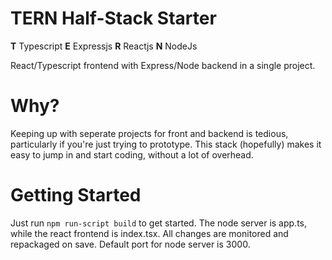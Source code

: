 ﻿# TERN Half-Stack Starter
**T** Typescript
**E** Expressjs
**R** Reactjs
**N** NodeJs

React/Typescript frontend with Express/Node backend in a single project.



# Why?
Keeping up with seperate projects for front and backend is tedious, particularly if you're just trying to prototype. 
This stack (hopefully) makes it easy to jump in and start coding, without a lot of overhead.

# Getting Started
Just run
`npm run-script build`
to get started. The node server is app.ts, while the react frontend is index.tsx. All changes are monitored and repackaged on save. Default port for node server is 3000. 